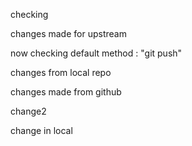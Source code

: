 checking

changes made for upstream

now checking default method : "git push"

changes from local repo

changes made from github

change2

change in local
